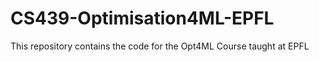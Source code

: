 # CS439-Optimisation4ML-EPFL
This repository contains the code for the Opt4ML Course taught at EPFL
